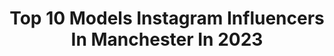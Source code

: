 ---
title: Top 10 Models Instagram Influencers In Manchester In 2023
description: >-
  Find top models Instagram influencers in Manchester in 2023. Most popular hashtags: #model #portrait #fashionmodel #manchestermodel.
platform: Instagram
hits: 64
text_top: Analyze the best Instagram profiles on inBeat.
text_bottom: inBeat aggregates 64 Instagram influencers like this in Manchester, United Kingdom for you to collaborate.
profiles:
  - username: "char.lotterose"
    fullname: >-
      Charlotte-Rose
    bio: >-
      I make art @char.lotteroseart Profile models (London) Industry models (Manchester) MA: @zabeena.modelmanagement
    location: "United Kingdom"
    followers: 29677
    engagement: 764
    commentsToLikes: 0.021362
    id: ck0u60b4q0jeg0i19gwk2gcrl
    verified: false
    hashtags: "#charlesbukowski"
  - username: "gabrieltattoos"
    fullname: >-
      GABRIEL MANIAK
    bio: >-
      Specialising in B&G/Color realism and Cover 🆙 #tattoo 🌍 Currently based in London 📩 Inquiries: gabrielmnk@gmail.com
    location: "United Kingdom"
    followers: 54616
    engagement: 201
    commentsToLikes: 0.035400
    id: ck6udfcvekrob0j71jqlrnpc1
    verified: false
    hashtags: "#art, #artistsoninstagram, #ink, #animals"
  - username: "thatsmallsguy"
    fullname: >-
      Stephan Small
    bio: >-
      📸 : #Photographer at ⚡️ @offtherailsmag 📍 : Manchester UK 🇬🇧 📧 : DM/Email for rates & bookings
    location: "United Kingdom"
    followers: 28210
    engagement: 259
    commentsToLikes: 0.043345
    id: ck0w619pj6fhh0i19vfeujdje
    verified: false
    hashtags: "#instantphotography, #film, #35mm, #polaroids"
  - username: "jayabhav"
    fullname: >-
      Jaya Bhavnani
    bio: >-
      model agent @7evenmodelmanagement manchester 🤍
    location: "United Kingdom"
    followers: 2357
    engagement: 771
    commentsToLikes: 0.068034
    id: ck5zwpavw6j4q0i1477m69owo
    verified: false
    hashtags: "#mejuri, #mejuripartner"
  - username: "yogismithua"
    fullname: >-
      Joshua Jason
    bio: >-
      Certified alien 👽 🇬🇧 @nemesismodels Mcr MA) 🇬🇧 AMCK- dance 🇬🇧 Zone LDN
    location: "United Kingdom"
    followers: 67473
    engagement: 959
    commentsToLikes: 0.011193
    id: ck8t6tmcpenal0j78ps568gpy
    verified: false
    hashtags: "#ad, #manchester, #yogi, #model"
  - username: "isabellamayofficial"
    fullname: >-
      I S A B E L L A  M A Y
    bio: >-
      🇬🇧 Model Agency represented @bossmodeljuniors Manchester
    location: "United Kingdom"
    followers: 5459
    engagement: 1301
    commentsToLikes: 0.069493
    id: ck0vxl1lqzf9z0i19b1opglxy
    verified: false
    hashtags: "#instagood, #bnwfreckles, #bnwportrait, #hm"
  - username: "billyilliam"
    fullname: >-
      Billy Brayshaw
    bio: >-
      #Model #Actor #Human 🌈 \\ manchester & london \\ billybrayshaw@gmail.com \\ blog ⬇️
    location: "United Kingdom"
    followers: 21776
    engagement: 261
    commentsToLikes: 0.035385
    id: ck6ubbdmz8lkn0j71f2725knw
    verified: false
    hashtags: "#pride2021, #mensstreetfashion, #fashionupdate, #fashionblogging"
  - username: "therealbanksie"
    fullname: >-
      Banksie
    bio: >-
      7 foot Supermodel #manchesterqueen 🐝 International Visual Performer 🌏 Bookings: therealbanksie@gmail.com 10% with BANKSIE @shopfairlyodd
    location: "United Kingdom"
    followers: 8476
    engagement: 553
    commentsToLikes: 0.029409
    id: ck55pfx33ah8c0i11wbdd2jx9
    verified: false
    hashtags: "#editorial, #supermodel, #model, #rpdruk"
  - username: "themalaysianbanana"
    fullname: >-
      
    bio: >-
      🇲🇾🇬🇧 📍 Manchester, UK 📸 @dk_models | @sourcemodels 💌 DM for bookings
    location: "United Kingdom"
    followers: 4262
    engagement: 866
    commentsToLikes: 0.076512
    id: ck14i88ase4r90i19aazb9pw6
    verified: false
    hashtags: "#styleblog, #londonmodel, #portrait, #portraitstream"
  - username: "i.am.ozzy.model"
    fullname: >-
      📸Ozzy Official
    bio: >-
      'ONLY IG' ACCOUNT Model, Actor & ⚽️baller Pls see work highlights ⬇️ Agency represented
    location: "United Kingdom"
    followers: 146742
    engagement: 299
    commentsToLikes: 0.037666
    id: ck0u0ahp4t2jo0i19puyanjbb
    verified: false
    hashtags: "#handsome, #newyorkbaby, #street, #fashionboy"
---